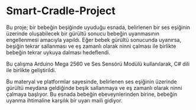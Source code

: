 # Smart-Cradle-Project

Bu proje; bir bebeğin beşiğinde uyuduğu esnada, belirlenen bir ses eşiğinin üzerinde oluşabilecek  bir gürültü sonucu bebeğin uyanmasının engellenmesi amacıyla yapıldı.
Eğer bebek gürültü sonucunda uyanırsa, beşiğin tekrar sallanması ve eş zamanlı olarak ninni çalması ile birlikte bebeğin tekrar uykuya dalması hedeflendi.

Bu çalışma  Arduino Mega 2560 ve Ses Sensörü Modülü kullanılarak, C# dili ile birlikte geliştirildi. 

Bu materyal ve platformlar sayesinde, belirlenen ses eşiğinin üzerinde gürültü meydana geldiğinde beşik sallanmaya ve eş zamanlı olarak ninni çalmaya başlıyor.
Bu esnada bebeğin ebeveynlerinden birine, bebeğin uyanma ihtimaline karşılık bir uyarı maili gidiyor.

